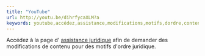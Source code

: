 ```yaml
---
title: "YouTube"
url: http://youtu.be/dihrfycaXLM?a
keywords: youtube,accédez,assistance,modifications,motifs,dordre,contenu,juridique,page,demander
---
```

Accédez à la page d\' [assistance juridique](https://www.google.com/support/legal/answer/3110420) afin de demander des modifications de contenu pour des motifs d\'ordre juridique.

